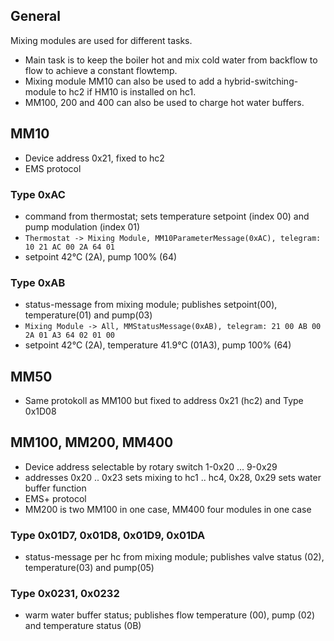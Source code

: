 ## General
Mixing modules are used for different tasks.
- Main task is to keep the boiler hot and mix cold water from backflow to flow to achieve a constant flowtemp.
- Mixing module MM10 can also be used to add a hybrid-switching-module to hc2 if HM10 is installed on hc1.
- MM100, 200 and 400 can also be used to charge hot water buffers.

## MM10
- Device address 0x21, fixed to hc2
- EMS protocol
  
### Type 0xAC
- command from thermostat; sets temperature setpoint (index 00) and pump modulation (index 01)
- ``Thermostat -> Mixing Module, MM10ParameterMessage(0xAC), telegram: 10 21 AC 00 2A 64 01``
- setpoint 42°C (2A), pump 100% (64)
  
### Type 0xAB  
- status-message from mixing module; publishes setpoint(00), temperature(01) and pump(03) 
- `Mixing Module -> All, MMStatusMessage(0xAB), telegram: 21 00 AB 00 2A 01 A3 64 02 01 00`
- setpoint 42°C (2A), temperature 41.9°C (01A3), pump 100% (64) 

## MM50
- Same protokoll as MM100 but fixed to address 0x21 (hc2) and Type 0x1D08

## MM100, MM200, MM400
- Device address selectable by rotary switch 1-0x20 ... 9-0x29
- addresses 0x20 .. 0x23 sets mixing to hc1 .. hc4, 0x28, 0x29 sets water buffer function
- EMS+ protocol
- MM200 is two MM100 in one case, MM400 four modules in one case
  
### Type 0x01D7, 0x01D8, 0x01D9, 0x01DA
- status-message per hc from mixing module; publishes valve status (02), temperature(03) and pump(05) 

### Type 0x0231, 0x0232
- warm water buffer status; publishes flow temperature (00), pump (02) and temperature status (0B)
